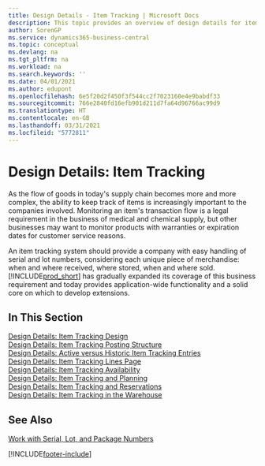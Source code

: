 ```yaml
---
title: Design Details - Item Tracking | Microsoft Docs
description: This topic provides an overview of design details for item tracking.
author: SorenGP
ms.service: dynamics365-business-central
ms.topic: conceptual
ms.devlang: na
ms.tgt_pltfrm: na
ms.workload: na
ms.search.keywords: ''
ms.date: 04/01/2021
ms.author: edupont
ms.openlocfilehash: 6e5f20d2f450f3f544cc2f7023160e4e9babdf33
ms.sourcegitcommit: 766e2840fd16efb901d211d7fa64d96766ac99d9
ms.translationtype: HT
ms.contentlocale: en-GB
ms.lasthandoff: 03/31/2021
ms.locfileid: "5772811"
---
```

# <a name="design-details-item-tracking"></a>Design Details: Item Tracking
As the flow of goods in today's supply chain becomes more and more complex, the ability to keep track of items is increasingly important to the companies involved. Monitoring an item's transaction flow is a legal requirement in the business of medical and chemical supply, but other businesses may want to monitor products with warranties or expiration dates for customer service reasons.  

An item tracking system should provide a company with easy handling of serial and lot numbers, considering each unique piece of merchandise: when and where received, where stored, when and where sold. [!INCLUDE[prod_short](includes/prod_short.md)] has gradually expanded its coverage of this business requirement and today provides application-wide functionality and a solid core on which to develop extensions.  

## <a name="in-this-section"></a>In This Section  
[Design Details: Item Tracking Design](design-details-item-tracking-design.md)  
[Design Details: Item Tracking Posting Structure](design-details-item-tracking-posting-structure.md)  
[Design Details: Active versus Historic Item Tracking Entries](design-details-active-versus-historic-item-tracking-entries.md)  
[Design Details: Item Tracking Lines Page](design-details-item-tracking-lines-window.md)  
[Design Details: Item Tracking Availability](design-details-item-tracking-availability.md)  
[Design Details: Item Tracking and Planning](design-details-item-tracking-and-planning.md)  
[Design Details: Item Tracking and Reservations](design-details-item-tracking-and-reservations.md)  
[Design Details: Item Tracking in the Warehouse](design-details-item-tracking-in-the-warehouse.md)

## <a name="see-also"></a>See Also

[Work with Serial, Lot, and Package Numbers](inventory-how-work-item-tracking.md)  

[!INCLUDE[footer-include](includes/footer-banner.md)]
